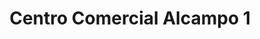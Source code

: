 ---
title: "Centro Comercial Alcampo 1"
url: /vigo/centro-comercial-alcampo-1/
shop: Einkaufszentrum
---